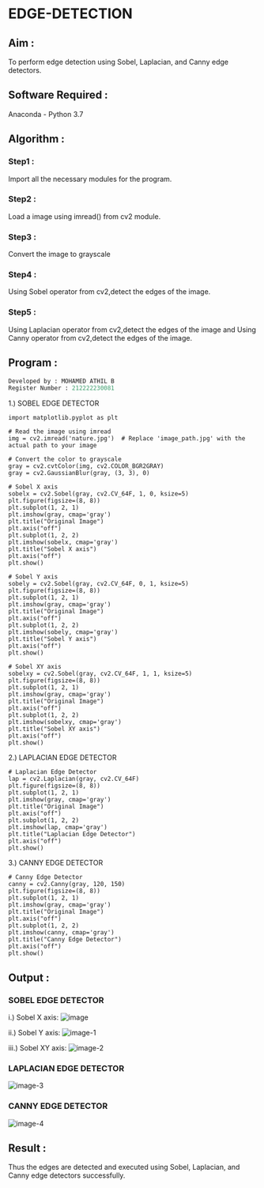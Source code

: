 # EDGE-DETECTION
## Aim :
To perform edge detection using Sobel, Laplacian, and Canny edge detectors.

## Software Required :
Anaconda - Python 3.7

## Algorithm : 
### Step1 :
Import all the necessary modules for the program.

### Step2 :
Load a image using imread() from cv2 module.

### Step3 :
Convert the image to grayscale

### Step4 :
Using Sobel operator from cv2,detect the edges of the image.

### Step5 :

Using Laplacian operator from cv2,detect the edges of the image and Using Canny operator from cv2,detect the edges of the image.

## Program :
```py
Developed by : MOHAMED ATHIL B
Register Number : 212222230081
```

1.) SOBEL EDGE DETECTOR
```
import matplotlib.pyplot as plt

# Read the image using imread
img = cv2.imread('nature.jpg')  # Replace 'image_path.jpg' with the actual path to your image

# Convert the color to grayscale
gray = cv2.cvtColor(img, cv2.COLOR_BGR2GRAY)
gray = cv2.GaussianBlur(gray, (3, 3), 0)

# Sobel X axis
sobelx = cv2.Sobel(gray, cv2.CV_64F, 1, 0, ksize=5)
plt.figure(figsize=(8, 8))
plt.subplot(1, 2, 1)
plt.imshow(gray, cmap='gray')
plt.title("Original Image")
plt.axis("off")
plt.subplot(1, 2, 2)
plt.imshow(sobelx, cmap='gray')
plt.title("Sobel X axis")
plt.axis("off")
plt.show()

# Sobel Y axis
sobely = cv2.Sobel(gray, cv2.CV_64F, 0, 1, ksize=5)
plt.figure(figsize=(8, 8))
plt.subplot(1, 2, 1)
plt.imshow(gray, cmap='gray')
plt.title("Original Image")
plt.axis("off")
plt.subplot(1, 2, 2)
plt.imshow(sobely, cmap='gray')
plt.title("Sobel Y axis")
plt.axis("off")
plt.show()

# Sobel XY axis
sobelxy = cv2.Sobel(gray, cv2.CV_64F, 1, 1, ksize=5)
plt.figure(figsize=(8, 8))
plt.subplot(1, 2, 1)
plt.imshow(gray, cmap='gray')
plt.title("Original Image")
plt.axis("off")
plt.subplot(1, 2, 2)
plt.imshow(sobelxy, cmap='gray')
plt.title("Sobel XY axis")
plt.axis("off")
plt.show()
```
2.) LAPLACIAN EDGE DETECTOR
```
# Laplacian Edge Detector
lap = cv2.Laplacian(gray, cv2.CV_64F)
plt.figure(figsize=(8, 8))
plt.subplot(1, 2, 1)
plt.imshow(gray, cmap='gray')
plt.title("Original Image")
plt.axis("off")
plt.subplot(1, 2, 2)
plt.imshow(lap, cmap='gray')
plt.title("Laplacian Edge Detector")
plt.axis("off")
plt.show()
```
3.) CANNY EDGE DETECTOR
```
# Canny Edge Detector
canny = cv2.Canny(gray, 120, 150)
plt.figure(figsize=(8, 8))
plt.subplot(1, 2, 1)
plt.imshow(gray, cmap='gray')
plt.title("Original Image")
plt.axis("off")
plt.subplot(1, 2, 2)
plt.imshow(canny, cmap='gray')
plt.title("Canny Edge Detector")
plt.axis("off")
plt.show()
```
## Output :
### SOBEL EDGE DETECTOR
i.) Sobel X axis:
![image](https://github.com/user-attachments/assets/005ecb9d-59e4-436c-a513-7eaec32abb22)

ii.) Sobel Y axis:
![image-1](https://github.com/user-attachments/assets/85ac0506-98ef-4a0b-b7f5-92dcbbcbc7ef)

iii.) Sobel XY axis:
![image-2](https://github.com/user-attachments/assets/f06b005b-d044-4b67-a37a-52177aa40a31)

### LAPLACIAN EDGE DETECTOR
![image-3](https://github.com/user-attachments/assets/38099356-47a3-4d70-8d2b-1ee3f18d2555)

### CANNY EDGE DETECTOR
![image-4](https://github.com/user-attachments/assets/4ead313d-8503-4b94-b505-c11239ac658a)

## Result :
Thus the edges are detected and executed using Sobel, Laplacian, and Canny edge detectors successfully.
